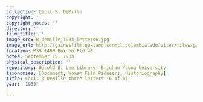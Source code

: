 ```yaml
---
collection: Cecil B. DeMille
copyright: ''
copyright_notes: ''
director: ''
film_title: ''
image_src: B_demille_1933_letters6.jpg
image_url: http://gainesfilm.qa-lamp.ccnmtl.columbia.edu/sites/files/gainesfilm/images/B_demille_1933_letters6.jpg
location: MSS 1400 Box 66 Fld 40
notes: September 15, 1933
physical_description: ''
repository: Harold B. Lee Library, Brigham Young University
taxonomies: [Document, Women Film Pioneers, Historiography]
title: Cecil B DeMille three letters (6 of 6)
year: '1933'

---
```


